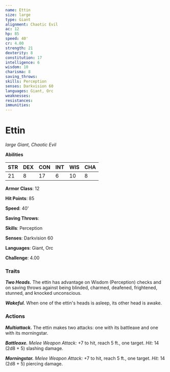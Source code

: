 ```yaml
---
name: Ettin
size: large
type: Giant
alignment: Chaotic Evil
ac: 12
hp: 85
speed: 40'
cr: 4.00
strength: 21
dexterity: 8
constitution: 17
intelligence: 6
wisdom: 10
charisma: 8
saving_throws: 
skills: Perception
senses: Darkvision 60
languages: Giant, Orc
weaknesses:
resistances:
immunities:
---
```


# Ettin

*large Giant, Chaotic Evil*

**Abilities**

| STR | DEX | CON | INT | WIS | CHA |
| --- | --- | --- | --- | --- | --- |
| 21 | 8 | 17 | 6 | 10 | 8 |

**Armor Class**: 12

**Hit Points**: 85

**Speed**: 40'

**Saving Throws**: 

**Skills**: Perception

**Senses**: Darkvision 60

**Languages**: Giant, Orc

**Challenge**: 4.00


### Traits
***Two Heads.*** The ettin has advantage on Wisdom (Perception) checks and on saving throws against being blinded, charmed, deafened, frightened, stunned, and knocked unconscious. 

***Wakeful.*** When one of the ettin's heads is asleep, its other head is awake.

### Actions
***Multiattack.*** The ettin makes two attacks: one with its battleaxe and one with its morningstar. 

***Battleaxe.*** *Melee Weapon Attack:* +7 to hit, reach 5 ft., one target. *Hit:* 14 (2d8 + 5) slashing damage. 

***Morningstar.*** *Melee Weapon Attack:* +7 to hit, reach 5 ft., one target. *Hit:* 14 (2d8 + 5) piercing damage.
